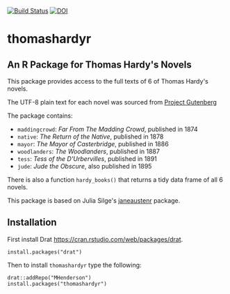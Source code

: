 [![Build Status](https://travis-ci.org/MHenderson/thomashardyr.svg?branch=master)](https://travis-ci.org/MHenderson/thomashardyr)
[![DOI](https://zenodo.org/badge/56910697.svg)](https://zenodo.org/badge/latestdoi/56910697)

# thomashardyr

## An R Package for Thomas Hardy's Novels

This package provides access to the full texts of 6 of Thomas Hardy's novels.

The UTF-8 plain text for each novel was sourced from
[Project Gutenberg](https://www.gutenberg.org/)

The package contains:

* `maddingcrowd`:  *Far From The Madding Crowd*, published in 1874
* `native`:  *The Return of the Native*, published in 1878
* `mayor`:  *The Mayor of Casterbridge*, published in 1886
* `woodlanders`:  *The Woodlanders*, published in 1887
* `tess`:  *Tess of the D'Urbervilles*, published in 1891
* `jude`:  *Jude the Obscure*, also published in 1895

There is also a function `hardy_books()` that returns a tidy data frame of all 6 novels.

This package is based on Julia Silge's [janeaustenr](https://github.com/juliasilge/janeaustenr)
package.

## Installation

First install Drat https://cran.rstudio.com/web/packages/drat.

```
install.packages("drat")
```

Then to install `thomashardyr` type the following:

```
drat::addRepo("MHenderson")
install.packages("thomashardyr")
```
